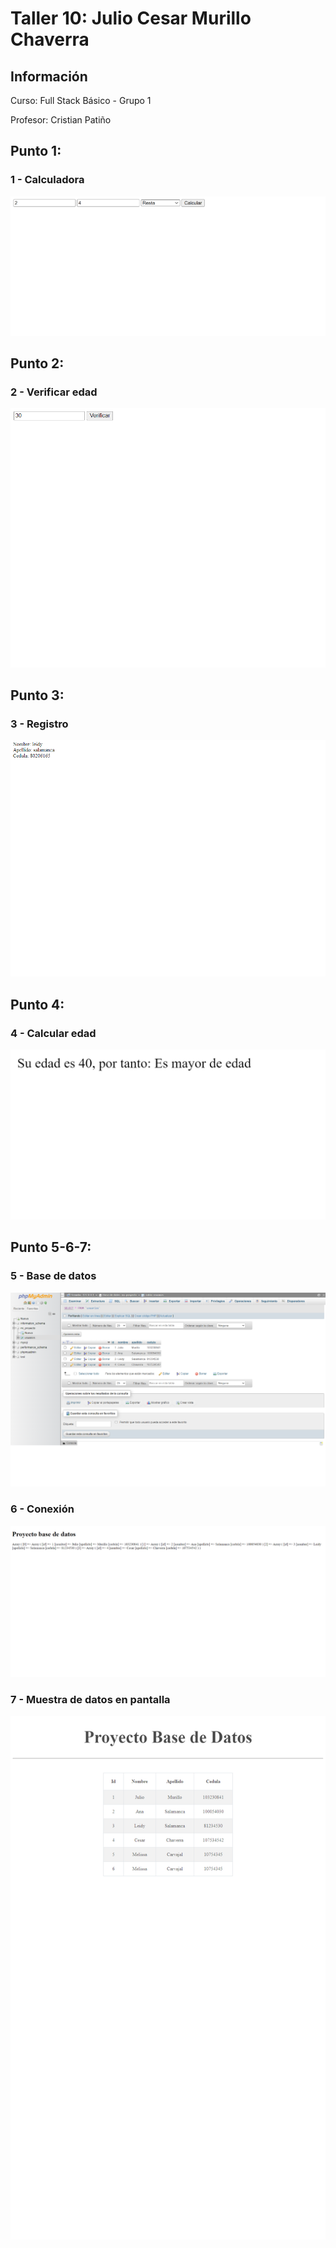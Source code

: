 <h1>Taller 10: Julio Cesar Murillo Chaverra</h1>

<h2> Información</h2>
<p>Curso: Full Stack Básico - Grupo 1</p>
<p>Profesor: Cristian Patiño</p>

<h2> Punto 1: </h2>
<h3>1 - Calculadora</h3>
<img src="./public/images/calc.png" alt= "calc">

<h2> Punto 2: </h2>
<h3>2 - Verificar edad</h3>
<img src="./public/images/edad.png" alt= "edad">

<h2> Punto 3: </h2>
<h3>3 - Registro</h3>
<img src="./public/images/registro.png" alt= "registro">

<h2> Punto 4: </h2>
<h3>4 - Calcular edad</h3>
<img src="./public/images/mayor.png" alt= "mayordad">


<h2> Punto 5-6-7: </h2>
<h3>5 - Base de datos</h3>
<img src="./public/images/mysql.png" alt= "mysql">
<h3>6 - Conexión</h3>
<img src="./public/images/connection.png" alt= "connection">
<h3>7 - Muestra de datos en pantalla</h3>
<img src="./public/images/bd.png" alt= "bd">

